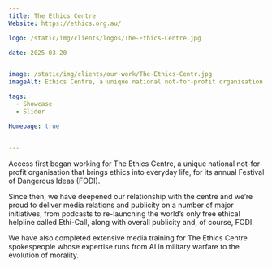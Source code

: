 ```yaml
---
title: The Ethics Centre
Website: https://ethics.org.au/

logo: /static/img/clients/logos/The-Ethics-Centre.jpg

date: 2025-03-20


image: /static/img/clients/our-work/The-Ethics-Centr.jpg
imageAlt: Ethics Centre, a unique national not-for-profit organisation.

tags:
  - Showcase
  - Slider

Homepage: true


---
```


Access first began working for The Ethics Centre, a unique national not-for-profit organisation that brings ethics into everyday life, for its annual Festival of Dangerous Ideas (FODI).

Since then, we have deepened our relationship with the centre and we’re proud to deliver media relations and publicity on a number of major initiatives, from podcasts to re-launching the world’s only free ethical helpline called Ethi-Call, along with overall publicity and, of course, FODI.

We have also completed extensive media training for The Ethics Centre spokespeople whose expertise runs from AI in military warfare to the evolution of morality.

